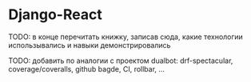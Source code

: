 # Django-React

TODO: в конце перечитать книжку, записав сюда, какие технологии использывались и навыки демонстрировались

TODO: добавить по аналогии с проектом dualbot: drf-spectacular, coverage/coveralls, github bagde, CI, rollbar, ...